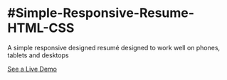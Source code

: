 #Simple-Responsive-Resume-HTML-CSS
=================================

A simple responsive designed resumé designed to work well on phones, tablets and desktops


[See a Live Demo](http://htmlpreview.github.io/?https://github.com/fuzzywalrus/Simple-Responsive-Resume-HTML-CSS/blob/master/index.html)

